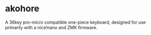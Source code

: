 # akohore
A 36key pro-micro compatible one-piece keyboard, designed for use primarily with a nice!nano and ZMK firmware. 
